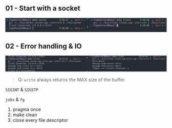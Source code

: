 ## 01 - Start with a socket

![alt text](./img/01.png)

## 02 - Error handling & IO

![alt text](./img/02.png)

> Q: `write` always returns the MAX size of the buffer.

`SIGINT` & `SIGSTP`

`jobs` & `fg`

1. pragma once
2. make clean
3. close every file descriptor